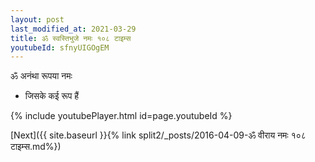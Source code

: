 ```yaml
---
layout: post
last_modified_at: 2021-03-29
title: ॐ स्वस्तिभुजे नमः १०८ टाइम्स
youtubeId: sfnyUIGOgEM
---
```

 
 
 ॐ अनंथा रूपया नमः  
 
 -  जिसके कई रूप हैं 
 
  
 
  
 
 
 
 
 
 


{% include youtubePlayer.html id=page.youtubeId %}
 
[Next]({{ site.baseurl }}{% link  split2/_posts/2016-04-09-ॐ वीराय नमः १०८ टाइम्स.md%})
 
